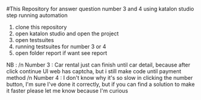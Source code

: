 #This Repository for answer question number 3 and 4 using katalon studio
step running automation
1. clone this repository
2. open katalon studio and open the project
3. open testsuites
4. running testsuites for number 3 or 4
5. open folder report if want see report

NB : /n
Number 3 : Car rental just can finish until car detail, because after click continue UI web has captcha, but i still make code until payment method /n
Number 4 : I don't know why it's so slow in clicking the number button, I'm sure I've done it correctly, but if you can find a solution to make it faster please let me know because I'm curious
